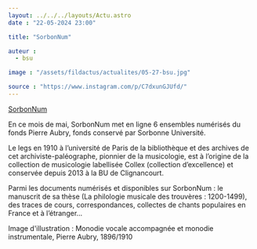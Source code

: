 ```yaml
---
layout: ../../../layouts/Actu.astro
date : "22-05-2024 23:00"

title: "SorbonNum"

auteur :
  - bsu

image : "/assets/fildactus/actualites/05-27-bsu.jpg"

source : "https://www.instagram.com/p/C7dxunGJUfd/"
---
```


[SorbonNum](https://patrimoine.sorbonne-universite.fr/)

En ce mois de mai, SorbonNum met en ligne 6 ensembles numérisés du fonds Pierre Aubry, fonds conservé par Sorbonne Université.

Le legs en 1910 à l’université de Paris de la bibliothèque et des archives de cet archiviste-paléographe, pionnier de la musicologie, est à l’origine de la collection de musicologie labellisée Collex (collection d’excellence) et conservée depuis 2013 à la BU de Clignancourt.

Parmi les documents numérisés et disponibles sur SorbonNum : le manuscrit de sa thèse (La philologie musicale des trouvères : 1200-1499), des traces de cours, correspondances, collectes de chants populaires en France et à l’étranger...

Image d'illustration : Monodie vocale accompagnée et monodie instrumentale, Pierre Aubry, 1896/1910